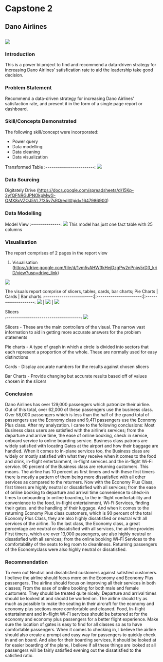 # Capstone 2

## Dano Airlines 

![](digitaley_drive.png)
---

### Introduction

This is a power bi project to find and recommend a data-driven strategy for increasing Dano Airlines' satisfication rate to aid the leadership take good decision. 

### Problem Statement

Recommend a data-driven strategy for increasing Dano Airlines' satisfaction rate, and present it in the form of a single page report or dashboard.

### Skill/Concepts Demonstrated

The following skill/concept were incorporated:
- Power query
- Data modelling
- Data cleaning
- Data visualization

Transformed Table
:-------------------------:
![](Transformed_Data.png)

### Data Sourcing
Digitately Drive (https://docs.google.com/spreadsheets/d/15Kp-2yfQFNRGJPNOkpMwG-OMX8xVZOJ5VL7f35v7sRQ/edit#gid=1647986900)

### Data Modelling

Model View
:---------------:
![](model.png)
This model has just one fact table with 25 columns

### Visualisation 
The report comprises of 2 pages in the report view
1. Visualisation
   (https://drive.google.com/file/d/1vm5vAHW3kHejDzgPw2nPnjw5rD3_kriD/view?usp=drive_link)

![](Visualisation.png)

The visuals report comprise of slicers, tables, cards, bar charts;
Pie Charts                 |    Cards                |   Bar charts
:-------------------------:|:-----------------------:|:---------------------:
 ![](pie_charts.png)       | ![](cards.png)          | ![](bar_charts.png)

Slicers            
:--------------------------------------:
![](Visualisation_Controlling_Filters.png) 

Slicers - 
These are the main controllers of the visual. The narrow vast information to aid in getting more accurate answers for the problem statements

Pie charts -
A type of graph in which a circle is divided into sectors that each represent a proportion of the whole. These are normally used for easy distinctions

Cards - 
Display accurate numbers for the results against chosen slicers

Bar Charts - 
Provide changing but accurate results based off of values chosen in the slicers    

### Conclusion 

Dano Airlines has over 129,000 passengers which patronize their airline. Out of this total, over 62,000 of these passengers use the business class. Over 58,000 passengers which is less than the half of the grand total of passengers use the Economy class and 9,411 passengers use the Economy Plus class. 
After my analyzation. I came to the following conclusions:
Most Business class users are satisfied with the airline’s services; from the departure and arrive time, the ease of online booking, check in service, onboard service to online boarding service. Business class patrons are widely satisfied with locating Gates at the airport and how their baggage are handled. When it comes to In-plane services too, the Business class are widely or mostly satisfied with what they receive when it comes to the food and drink, in-flight entertainment, in-flight services and the in-flight Wi-Fi service. 90 percent of the Business class are returning customers. This means. The airline has 10 percent as first timers and with these first timers there is mostly a pattern of them being more dissatisfied with all other services as compared to the returners. 
Now with the Economy Plus Class, first timers are highly neutral or dissatisfied with all services; from the ease of online booking to departure and arrival time convenience to check-in times to onboarding to online boarding, to the in-flight comfortability and convenience to the food, in-flight entertainment, Wi-Fi Services, finding their gates, and the handling of their luggage. And when it comes to the returning Economy Plus class customers, which is 90 percent of the total Economy Plus Class, they are also highly dissatisfied or neutral with all services of the airline. 
To the last class, the Economy class, a great percentage are neutral or dissatisfied with all services, the airline provides First timers, which are over 13,000 passengers, are also highly neutral or dissatisfied with all services; from the online booking Wi-Fi Services to the comfortability of the seats to leg room to cleanliness. Returning passengers of the Economyclass were also highly neutral or dissatisfied.

### Recommendation

To even out Neutral and dissatisfied customers against satisfied customers. I believe the airline should focus more on the Economy and Economy Plus passengers. The airline should focus on improving all their services in both classes; From the ease of online booking for both male and female customers. They should be treated quite nicely. Departure and arrival times should be looked at and should be worked on. The airline should try as much as possible to make the seating in their aircraft for the economy and economy plus sections more comfortable and cleaned. Food, In-flight entertainment and In-flight Wi-Fi services should be bettered at for the economy and economy plus passengers for a better flight experience. Make sure the location of gates is easy to find for all classes so as to have comfortable passengers. When it comes to checking in, I believe the airline should also create a prompt and easy way for passengers to quickly check in and on board. And also for their boarding services, it should be looked at for easier boarding of the plane, I believe if all these things are looked at all passengers will be fairly satisfied evening out the dissatisfied to the satisfied ratio.
